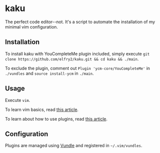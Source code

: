 # kaku
The perfect code editor--not. It's a script to automate the installation of my minimal vim configuration.

## Installation
To install kaku with YouCompleteMe plugin included, simply execute ```git clone https://github.com/elfry2/kaku.git && cd kaku && ./main```.

To exclude the plugin, comment out ```Plugin 'ycm-core/YouCompleteMe'``` in ```./vundles``` and ```source install-ycm``` in ```./main```.
## Usage
Execute ```vim```.

To learn vim basics, read [this article](https://www.linuxfoundation.org/blog/blog/classic-sysadmin-vim-101-a-beginners-guide-to-vim).

To learn about how to use plugins, read [this article](https://opensource.com/article/20/2/how-install-vim-plugins).

## Configuration
Plugins are managed using [Vundle](https://github.com/VundleVim/Vundle.vim) and registered in ```~/.vim/vundles```.
